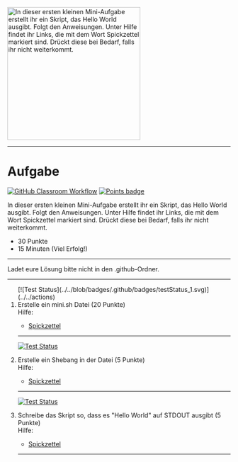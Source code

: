 <img src="https://upload.wikimedia.org/wikipedia/commons/thumb/2/28/HelloWorld.svg/512px-HelloWorld.svg.png" alt="In dieser ersten kleinen Mini-Aufgabe erstellt ihr ein Skript, das Hello World ausgibt. 
 Folgt den Anweisungen. Unter Hilfe findet ihr Links, die mit dem Wort Spickzettel markiert sind. Drückt diese bei Bedarf, falls ihr nicht weiterkommt. 
" width="300"/>

---
# Aufgabe
[![GitHub Classroom Workflow](https://github.com/GittyBitch/test-badges/actions/workflows/classroom.yml/badge.svg)](https://github.com/GittyBitch/test-badges/actions/workflows/classroom.yml) [![Points badge](../../blob/badges/.github/badges/points.svg)](../../actions) 

In dieser ersten kleinen Mini-Aufgabe erstellt ihr ein Skript, das Hello World ausgibt. 
 Folgt den Anweisungen. Unter Hilfe findet ihr Links, die mit dem Wort Spickzettel markiert sind. Drückt diese bei Bedarf, falls ihr nicht weiterkommt. 

* 30 Punkte
* 15 Minuten (Viel Erfolg!)

---
<p>Ladet eure Lösung bitte nicht in den .github-Ordner.  </p>

---
<ol>
[![Test Status](../../blob/badges/.github/badges/testStatus_1.svg)](../../actions)  
<li> Erstelle ein mini.sh Datei (20 Punkte)</li>
Hilfe: 
<ul><li><a href="https://wiki.ubuntuusers.de/Shell/Bash-Skripting-Guide_f%C3%BCr_Anf%C3%A4nger/">Spickzettel</a></li></ul> 

---
[![Test Status](../../blob/badges/.github/badges/testStatus_1.svg)](../../actions)  
<li> Erstelle ein Shebang in der Datei (5 Punkte)</li>
Hilfe: 
<ul><li><a href="https://wiki.ubuntuusers.de/Shebang_f%C3%BCr_Shellskripte/">Spickzettel</a></li></ul> 

---
[![Test Status](../../blob/badges/.github/badges/testStatus_1.svg)](../../actions)  
<li> Schreibe das Skript so, dass es "Hello World" auf STDOUT ausgibt (5 Punkte)</li>
Hilfe: 
<ul><li><a href="https://www.cyberciti.biz/faq/hello-world-bash-shell-script/">Spickzettel</a></li></ul> 

---
</ol>
